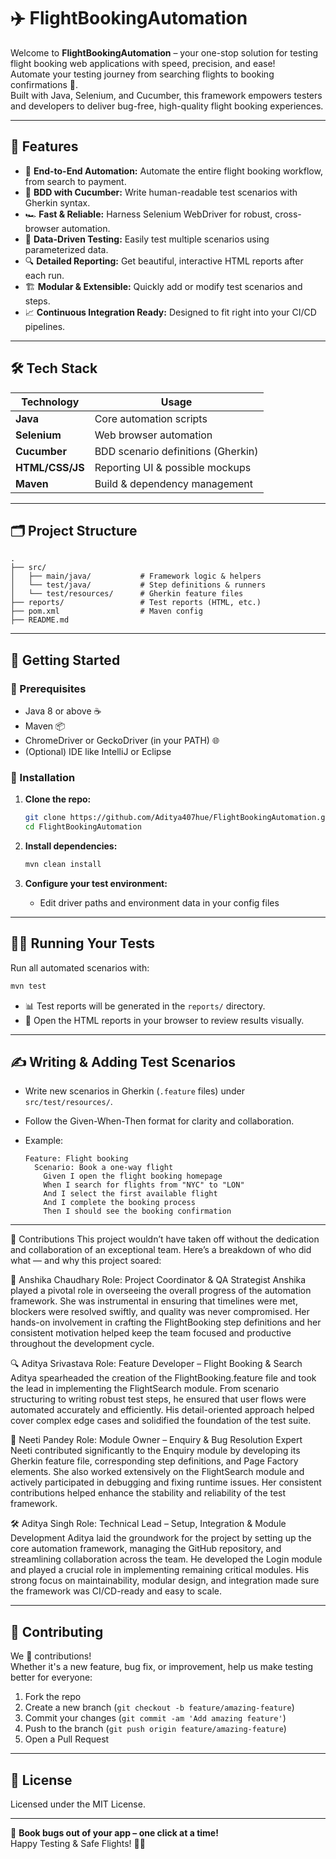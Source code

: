 # ✈️ FlightBookingAutomation

Welcome to **FlightBookingAutomation** – your one-stop solution for testing flight booking web applications with speed, precision, and ease!  
Automate your testing journey from searching flights to booking confirmations 🚀.  
Built with Java, Selenium, and Cucumber, this framework empowers testers and developers to deliver bug-free, high-quality flight booking experiences.  

---

## 🧩 Features

- 🤖 **End-to-End Automation:** Automate the entire flight booking workflow, from search to payment.
- 📝 **BDD with Cucumber:** Write human-readable test scenarios with Gherkin syntax.
- 🏎️ **Fast & Reliable:** Harness Selenium WebDriver for robust, cross-browser automation.
- 🧪 **Data-Driven Testing:** Easily test multiple scenarios using parameterized data.
- 🔍 **Detailed Reporting:** Get beautiful, interactive HTML reports after each run.
- 🏗️ **Modular & Extensible:** Quickly add or modify test scenarios and steps.
- 📈 **Continuous Integration Ready:** Designed to fit right into your CI/CD pipelines.

---

## 🛠️ Tech Stack

| Technology     | Usage                                  |
| -------------- | -------------------------------------- |
| **Java**       | Core automation scripts                |
| **Selenium**   | Web browser automation                 |
| **Cucumber**   | BDD scenario definitions (Gherkin)     |
| **HTML/CSS/JS**| Reporting UI & possible mockups        |
| **Maven**      | Build & dependency management          |

---

## 🗂️ Project Structure

```
.
├── src/
│   ├── main/java/           # Framework logic & helpers
│   └── test/java/           # Step definitions & runners
│   └── test/resources/      # Gherkin feature files
├── reports/                 # Test reports (HTML, etc.)
├── pom.xml                  # Maven config
├── README.md
```

---

## 🚦 Getting Started

### 🧰 Prerequisites

- Java 8 or above ☕
- Maven 📦
- ChromeDriver or GeckoDriver (in your PATH) 🌐
- (Optional) IDE like IntelliJ or Eclipse

### 🚀 Installation

1. **Clone the repo:**
   ```bash
   git clone https://github.com/Aditya407hue/FlightBookingAutomation.git
   cd FlightBookingAutomation
   ```

2. **Install dependencies:**
   ```bash
   mvn clean install
   ```

3. **Configure your test environment:**
   - Edit driver paths and environment data in your config files

---

## 🏃‍♂️ Running Your Tests

Run all automated scenarios with:

```bash
mvn test
```

- 📊 Test reports will be generated in the `reports/` directory.
- 🌈 Open the HTML reports in your browser to review results visually.

---

## ✍️ Writing & Adding Test Scenarios

- Write new scenarios in Gherkin (`.feature` files) under `src/test/resources/`.
- Follow the Given-When-Then format for clarity and collaboration.
- Example:

    ```gherkin
    Feature: Flight booking
      Scenario: Book a one-way flight
        Given I open the flight booking homepage
        When I search for flights from "NYC" to "LON"
        And I select the first available flight
        And I complete the booking process
        Then I should see the booking confirmation
    ```

---

👥 Contributions
This project wouldn’t have taken off without the dedication and collaboration of an exceptional team. Here’s a breakdown of who did what — and why this project soared:

🚀 Anshika Chaudhary
Role: Project Coordinator & QA Strategist
Anshika played a pivotal role in overseeing the overall progress of the automation framework. She was instrumental in ensuring that timelines were met, blockers were resolved swiftly, and quality was never compromised. Her hands-on involvement in crafting the FlightBooking step definitions and her consistent motivation helped keep the team focused and productive throughout the development cycle.

🔍 Aditya Srivastava
Role: Feature Developer – Flight Booking & Search
Aditya spearheaded the creation of the FlightBooking.feature file and took the lead in implementing the FlightSearch module. From scenario structuring to writing robust test steps, he ensured that user flows were automated accurately and efficiently. His detail-oriented approach helped cover complex edge cases and solidified the foundation of the test suite.

🧪 Neeti Pandey
Role: Module Owner – Enquiry & Bug Resolution Expert
Neeti contributed significantly to the Enquiry module by developing its Gherkin feature file, corresponding step definitions, and Page Factory elements. She also worked extensively on the FlightSearch module and actively participated in debugging and fixing runtime issues. Her consistent contributions helped enhance the stability and reliability of the test framework.

🛠️ Aditya Singh
Role: Technical Lead – Setup, Integration & Module Development
Aditya laid the groundwork for the project by setting up the core automation framework, managing the GitHub repository, and streamlining collaboration across the team. He developed the Login module and played a crucial role in implementing remaining critical modules. His strong focus on maintainability, modular design, and integration made sure the framework was CI/CD-ready and easy to scale.

---

## 🤝 Contributing

We 💙 contributions!  
Whether it's a new feature, bug fix, or improvement, help us make testing better for everyone:

1. Fork the repo
2. Create a new branch (`git checkout -b feature/amazing-feature`)
3. Commit your changes (`git commit -am 'Add amazing feature'`)
4. Push to the branch (`git push origin feature/amazing-feature`)
5. Open a Pull Request

---

## 📄 License

Licensed under the MIT License.

---

🎫 **Book bugs out of your app – one click at a time!**  
Happy Testing & Safe Flights! 🧳🛫
